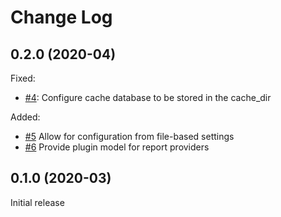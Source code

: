 # Change Log

## 0.2.0 (2020-04)

Fixed:

- [#4](https://github.com/pomes/valiant/issues/4):
    Configure cache database to be stored in the cache_dir

Added:

- [#5](https://github.com/pomes/valiant/issues/5)
    Allow for configuration from file-based settings
- [#6](https://github.com/pomes/valiant/issues/6)
    Provide plugin model for report providers

## 0.1.0 (2020-03)

Initial release
